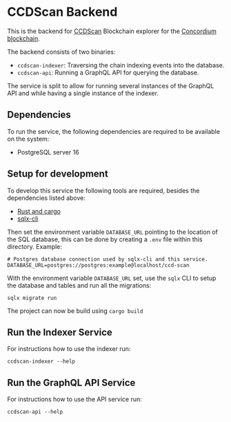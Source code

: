 # CCDScan Backend

This is the backend for [CCDScan](https://ccdscan.io/) Blockchain explorer for the [Concordium blockchain](https://concordium.com/).

The backend consists of two binaries:

- `ccdscan-indexer`: Traversing the chain indexing events into the database.
- `ccdscan-api`: Running a GraphQL API for querying the database.

The service is split to allow for running several instances of the GraphQL API and while having a single instance of the indexer.

## Dependencies

To run the service, the following dependencies are required to be available on the system:

- PostgreSQL server 16

## Setup for development

To develop this service the following tools are required, besides the dependencies listed above:

- [Rust and cargo](https://rustup.rs/)
- [sqlx-cli](https://crates.io/crates/sqlx-cli)

Then set the environment variable `DATABASE_URL` pointing to the location of the SQL database, this can be done by creating a `.env` file within this directory.
Example:

```
# Postgres database connection used by sqlx-cli and this service.
DATABASE_URL=postgres://postgres:example@localhost/ccd-scan
```

With the environment variable `DATABASE_URL` set, use the `sqlx` CLI to setup the database and tables and run all the migrations:

```
sqlx migrate run
```

The project can now be build using `cargo build`

## Run the Indexer Service

For instructions how to use the indexer run:

```
ccdscan-indexer --help
```

<!-- TODO When service become stable: add documentation of arguments and environment variables. -->

## Run the GraphQL API Service

For instructions how to use the API service run:

```
ccdscan-api --help
```

<!-- TODO When service become stable: add documentation of arguments and environment variables. -->
